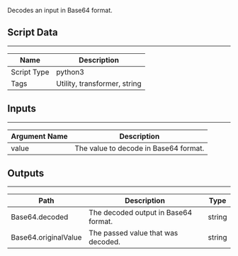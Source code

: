 Decodes an input in Base64 format.

## Script Data
---

| **Name** | **Description** |
| --- | --- |
| Script Type | python3 |
| Tags | Utility, transformer, string |

## Inputs
---

| **Argument Name** | **Description** |
| --- | --- |
| value | The value to decode in Base64 format. |

## Outputs
---

| **Path** | **Description** | **Type** |
| --- | --- | --- |
| Base64.decoded | The decoded output in Base64 format. | string |
| Base64.originalValue | The passed value that was decoded. | string |
